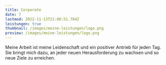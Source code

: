```yaml
---
title: Corperate
date: 7
lastmod: 2022-11-13T21:08:51.784Z
leistungen: true
thumbnail: /images/meine-leistungen/logo.png
preview: /images/meine-leistungen/logo.png
---
```


Meine Arbeit ist meine Leidenschaft und ein positiver Antrieb für jeden Tag. Sie bringt mich dazu, an jeder neuen Herausforderung zu wachsen und so neue Ziele zu erreichen.